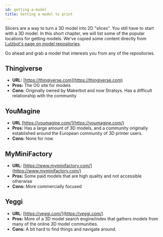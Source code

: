 ```yaml
---
id: getting-a-model
title: Getting a model to print
---
```


Slicers are a way to turn a 3D model into 2D "slices". You still have to start with a 3D model. In this short chapter, we will list some of the popular locations for getting models. We've copied some content directly from [Lulzbot's page on model repositories](https://www.lulzbot.com/content/3d-model-repositories).

Go ahead and grab a model that interests you from any of the repositories.

## Thingiverse
* **URL:** [https://thingiverse.com](https://thingiverse.com)
* **Pros:** The OG site for models
* **Cons:** Originally owned by Makerbot and now Stratsys. Has a difficult relationship with the community

## YouMagine
* **URL** [https://youmagine.com/](https://youmagine.com/)
* **Pros:** Has a large amount of 3D models, and a community originally established around the European community of 3D printer users.
* **Cons:** None for now.

## MyMiniFactory
* **URL**: [https://www.myminifactory.com/](https://www.myminifactory.com/)
* **Pros:** Some paid models that are high quality and not accessible otherwise
* **Cons:** More commercially focused

## Yeggi
* **URL**: [https://yeggi.com/](https://yeggi.com/)
* **Pros:** More of a 3D model search engine/index that gathers models from many of the online 3D model communities.
* **Cons:** A bit hard to find things and navigate around.